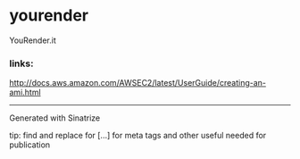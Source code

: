# yourender

YouRender.it


### links:

<http://docs.aws.amazon.com/AWSEC2/latest/UserGuide/creating-an-ami.html>



---

Generated with Sinatrize

tip: find and replace for [...] for meta tags and other useful needed for publication